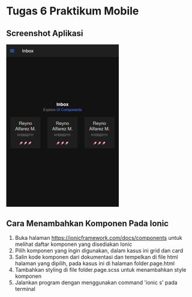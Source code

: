 # Tugas 6 Praktikum Mobile
## Screenshot Aplikasi
<img src="screenshot_ionic.png" alt="Gambar aplikasi" width="300"/>

## Cara Menambahkan Komponen Pada Ionic
1. Buka halaman https://ionicframework.com/docs/components untuk melihat daftar komponen yang disediakan Ionic
2. Pilih komponen yang ingin digunakan, dalam kasus ini grid dan card
3. Salin kode komponen dari dokumentasi dan tempelkan di file html halaman yang dipilih, pada kasus ini di halaman folder.page.html
4. Tambahkan styling di file folder.page.scss untuk menambahkan style komponen
5. Jalankan program dengan menggunakan command 'ionic s' pada terminal
